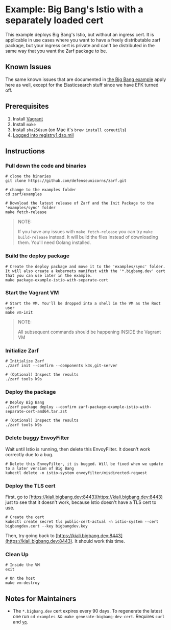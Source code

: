 # Example: Big Bang's Istio with a separately loaded cert

This example deploys Big Bang's Istio, but without an ingress cert. It is applicable in use cases where you want to have a freely distributable zarf package, but your ingress cert is private and can't be distributed in the same way that you want the Zarf package to be.

## Known Issues

The same known issues that are documented in [the Big Bang example](../big-bang/README.md#known-issues) apply here as well, except for the Elasticsearch stuff since we have EFK turned off.

## Prerequisites

1. Install [Vagrant](https://www.vagrantup.com/)
1. Install `make`
1. Install `sha256sum` (on Mac it's `brew install coreutils`)
1. [Logged into registry1.dso.mil](https://github.com/defenseunicorns/zarf/blob/master/docs/ironbank.md#2-configure-zarf-the-use-em)

## Instructions

### Pull down the code and binaries

```shell
# clone the binaries
git clone https://github.com/defenseunicorns/zarf.git

# change to the examples folder
cd zarf/examples

# Download the latest release of Zarf and the Init Package to the 'examples/sync' folder
make fetch-release
```

> NOTE:
>
> If you have any issues with `make fetch-release` you can try `make build-release` instead. It will build the files instead of downloading them. You'll need Golang installed.

### Build the deploy package

```shell
# Create the deploy package and move it to the 'examples/sync' folder. It will also create a kubernets manifest with the '*.bigbang.dev' cert that you can use later in the example.
make package-example-istio-with-separate-cert
```

### Start the Vagrant VM

```shell
# Start the VM. You'll be dropped into a shell in the VM as the Root user
make vm-init
```

> NOTE:
>
> All subsequent commands should be happening INSIDE the Vagrant VM

### Initialize Zarf

```shell
# Initialize Zarf
./zarf init --confirm --components k3s,git-server

# (Optional) Inspect the results
./zarf tools k9s
```

### Deploy the package

```shell
# Deploy Big Bang
./zarf package deploy --confirm zarf-package-example-istio-with-separate-cert-amd64.tar.zst

# (Optional) Inspect the results
./zarf tools k9s
```

### Delete buggy EnvoyFilter

Wait until Istio is running, then delete this EnvoyFilter. It doesn't work correctly due to a bug.

```shell
# Delete this EnvoyFilter, it is bugged. Will be fixed when we update to a later version of Big Bang
kubectl delete -n istio-system envoyfilter/misdirected-request
```

### Deploy the TLS cert

First, go to [https://kiali.bigbang.dev:8443](https://kiali.bigbang.dev:8443) just to see that it doesn't work, because Istio doesn't have a TLS cert to use.

```shell
# Create the cert
kubectl create secret tls public-cert-actual -n istio-system --cert bigbangdev.cert --key bigbangdev.key
```

Then, try going back to [https://kiali.bigbang.dev:8443](https://kiali.bigbang.dev:8443). It should work this time.

### Clean Up

```shell
# Inside the VM
exit

# On the host
make vm-destroy
```

## Notes for Maintainers

- The `*.bigbang.dev` cert expires every 90 days. To regenerate the latest one run `cd examples && make generate-bigbang-dev-cert`. Requires `curl` and [`yq`](https://github.com/mikefarah/yq/).
